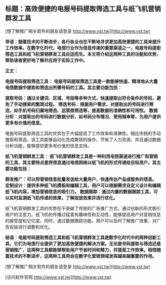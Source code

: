## **标题：高效便捷的电报号码提取筛选工具与纸飞机营销群发工具**

[想了解推广相关软件的朋友请登录 http://www.vst.tw](http://www.vst.tw)

**导语：随着技术的不断进步，各行各业也在不断地寻求更加高效便捷的工具来提升工作效率。在数字化时代，电信行业作为信息传递的重要渠道之一，电报号码提取筛选工具和纸飞机营销群发工具应运而生。本文将介绍这两种工具的功能和优势，帮助读者更好地了解并应用于实际工作中。**

**正文：**

**电报号码提取筛选工具：**
**电报号码提取筛选工具是一款能够快速、精准地从大量电信数据中提取和筛选出所需号码的工具。其主要功能包括：**

**提取号码：通过关键词、区域、号段等多种方式，快速提取出符合条件的号码，避免了手动搜索的繁琐过程。**
**筛选号码：根据用户需求，对提取出的号码进行筛选，如手机号码归属地筛选、运营商筛选等，提高数据的准确性和可用性。**
**数据分析：对提取出的号码进行数据分析，如号码分布情况、使用频率等，为用户提供更多有价值的信息。**

电报号码提取筛选工具的优势在于大幅提高了工作效率和准确性。相比传统的手动搜索和筛选，该工具能够自动化完成繁琐的操作，节省了人力资源，并且通过数据分析功能，能够提供更多有价值的信息支持。

**纸飞机营销群发工具：**
**纸飞机营销群发工具是一种利用电信渠道进行推广和营销的工具，其主要特点是将信息通过电信网络以纸飞机的形式传递给目标用户。其主要功能包括：**

**群发推广：可以将营销信息批量发送给大量用户，快速传达产品或服务的信息。**
**定制设计：提供多种纸飞机模板和编辑工具，用户可以根据需求自定义设计和编辑纸飞机内容，增加营销信息的吸引力。**
**数据跟踪：通过内置的数据跟踪工具，可以实时监测纸飞机传递的效果，了解投放效果并进行优化。**

纸飞机营销群发工具的优势在于突破了传统的广告推广方式，通过创新的形式吸引用户的注意力。纸飞机的传播过程富有趣味性和互动性，能够提高用户对营销信息的接受度和记忆度。同时，通过数据跟踪功能，用户可以及时了解推广效果，对广告投放进行调整和优化。

**结语：电报号码提取筛选工具和纸飞机营销群发工具是数字化时代中的两种创新工具，它们为电信行业提供了更加高效便捷的解决方案。无论是号码提取与筛选还是营销推广，这两种工具都能够帮助用户节省时间和精力，并提高工作效率。相信随着技术的不断进步，这两种工具将会在数字化营销领域发挥越来越重要的作用。**

[想了解推广相关软件的朋友请登录 http://www.vst.tw](http://www.vst.tw)


[访问软件官网 http://www.vst.tw](http://www.vst.tw)
